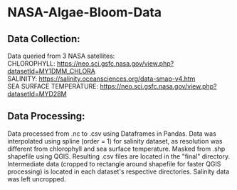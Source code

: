 # NASA-Algae-Bloom-Data
## Data Collection:
Data queried from 3 NASA satellites:  
CHLOROPHYLL: https://neo.sci.gsfc.nasa.gov/view.php?datasetId=MY1DMM_CHLORA  
SALINITY: https://salinity.oceansciences.org/data-smap-v4.htm  
SEA SURFACE TEMPERATURE: https://neo.sci.gsfc.nasa.gov/view.php?datasetId=MYD28M  

## Data Processing:
Data processed from .nc to .csv using Dataframes in Pandas. Data was interpolated using spline (order = 1) for salinity dataset, as resolution was different from chlorophyll and sea surface temperature. Masked from .shp shapefile using QGIS. Resulting .csv files are located in the "final" directory.  
Intermediate data (cropped to rectangle around shapefile for faster QGIS processing) is located in each dataset's respective directories. Salinity data was left uncropped.
